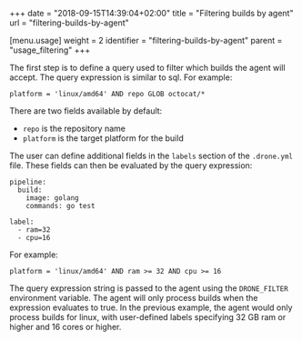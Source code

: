 +++
date = "2018-09-15T14:39:04+02:00"
title = "Filtering builds by agent"
url = "filtering-builds-by-agent"

[menu.usage]
  weight = 2
  identifier = "filtering-builds-by-agent"
  parent = "usage_filtering"
+++

The first step is to define a query used to filter which builds the agent will accept. The query expression is similar to sql. For example:

```
platform = 'linux/amd64' AND repo GLOB octocat/*
```

There are two fields available by default:

* `repo` is the repository name
* `platform` is the target platform for the build

The user can define additional fields in the `labels` section of the `.drone.yml` file. These fields can then be evaluated by the query expression:

```
pipeline:
  build:
    image: golang
    commands: go test

label:
  - ram=32
  - cpu=16
```

For example:

```
platform = 'linux/amd64' AND ram >= 32 AND cpu >= 16
```

The query expression string is passed to the agent using the `DRONE_FILTER` environment variable. The agent will only process builds when the expression evaluates to true. In the previous example, the agent would only process builds for linux, with user-defined labels specifying 32 GB ram or higher and 16 cores or higher.

